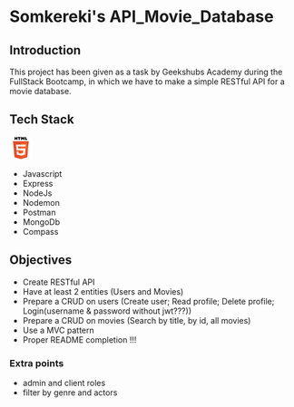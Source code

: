 # Somkereki's API_Movie_Database

## Introduction
This project has been given as a task by Geekshubs Academy during the FullStack Bootcamp, in which we have to make a simple RESTful API for a movie database.

## Tech Stack

<p align="left">
    <a href="https://www.w3.org/html/" target="_blank"> 
        <img src="https://raw.githubusercontent.com/devicons/devicon/master/icons/html5/html5-original-wordmark.svg" alt="html5 Logo" width="40" height="40"/> 
    </a> 
</p>

- Javascript
- Express
- NodeJs
- Nodemon
- Postman
- MongoDb
- Compass

## Objectives

- Create RESTful API
- Have at least 2 entities (Users and Movies)
- Prepare a CRUD on users (Create user; Read profile; Delete profile; Login(username & password without jwt???))
- Prepare a CRUD on movies (Search by title, by id, all movies)
- Use a MVC pattern
- Proper README completion !!!

### Extra points

- admin and client roles
- filter by genre and actors